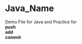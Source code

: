 # Java_Name
<html>
Demo File for Java and Practice for 

  <head>
  <title> Java (JDK) </title> 
</head>
<br>
<b> push </b>
<br>
<b> add </b>
<br> 
<b> commit </b>
</html>
